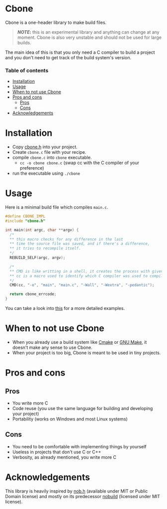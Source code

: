 # Cbone

Cbone is a one-header library to make build files.

> **_NOTE_:** this is an experimental library and anything can change at any moment. Cbone is also very unstable and should not be used for large builds.

The main idea of this is that you only need a C compiler to build a project and you don't need to get
track of the build system's version.

### Table of contents
  - [Installation](#installation)
  - [Usage](#usage)
  - [When to not use Cbone](#when-to-not-use-cbone)
  - [Pros and cons](#pros-and-cons)
    - [Pros](#pros)
    - [Cons](#cons)
  - [Acknowledgements](#acknowledgements)

# Installation

- Copy [cbone.h](./cbone.h) into your project.
- Create `cbone.c` file with your recipe.
- compile `cbone.c` into `cbone` executable.
  - `cc -o cbone cbone.c` (swap cc with the C compiler of your preference)
- run the executable using `./cbone`

# Usage

Here is a minimal build file which compiles `main.c`.

```c
#define CBONE_IMPL
#include "cbone.h"

int main(int argc, char **argv) {
  /*
  ** this macro checks for any difference in the last
  ** time the source file was saved, and if there's a difference,
  ** it tries to recompile itself.
  */
  REBUILD_SELF(argc, argv);

  /*
  ** CMD is like writting in a shell, it creates the process with given arguments.
  ** cc is a macro used to identify which C compiler was used to compile the source file.
  */
  CMD(cc, "-o", "main", "main.c", "-Wall", "-Wextra", "-pedantic");

  return cbone_errcode;
}
```

You can take a look into [this](examples/README.md) for a more detailed examples.

# When to not use Cbone

- When you already use a build system like [Cmake](https://cmake.org/) or [GNU Make](https://www.gnu.org/software/make/), it doesn't make any sense to use Cbone.
- When your project is too big, Cbone is meant to be used in tiny projects.

# Pros and cons

## Pros

- You write more C
- Code reuse (you use the same language for building and developing your project)
- Portability (works on Windows and most Linux systems)

## Cons

- You need to be comfortable with implementing things by yourself
- Useless in projects that don't use C or C++
- Verbosity, as already mentioned, you write more C

# Acknowledgements

This library is heavily inspired by [nob.h](https://github.com/tsoding/nob.h) (available under MIT or Public Domain license) and mostly on its predecessor [nobuild](https://github.com/tsoding/nobuild) (licensed under MIT license).